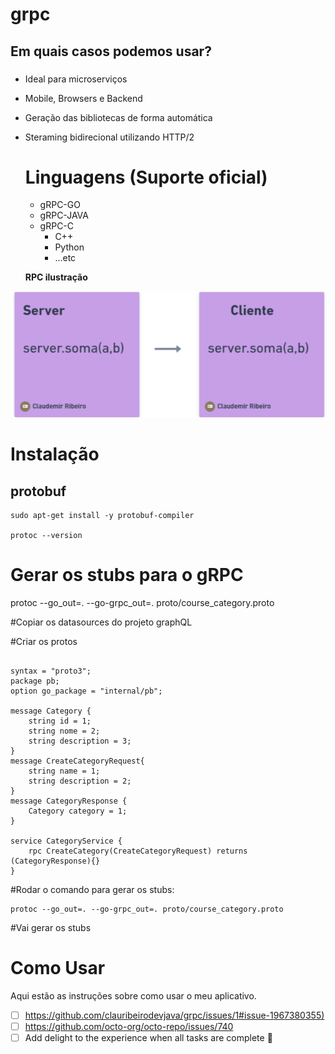 # grpc

## Em quais casos podemos usar?
###
- Ideal para microserviços
- Mobile, Browsers e Backend
- Geração das bibliotecas de forma automática
- Steraming bidirecional utilizando HTTP/2

  # Linguagens (Suporte oficial)
  - gRPC-GO
  - gRPC-JAVA
  - gRPC-C
      - C++
      - Python
      - ...etc

  
  **RPC ilustração**

![](image/clientserver.png)

# Instalação
## protobuf
```
sudo apt-get install -y protobuf-compiler

protoc --version
```

# Gerar os stubs para o gRPC

protoc --go_out=. --go-grpc_out=. proto/course_category.proto

#Copiar os datasources do projeto graphQL

#Criar os protos 
```

syntax = "proto3";
package pb;
option go_package = "internal/pb";

message Category {
    string id = 1;
    string nome = 2;
    string description = 3;
}
message CreateCategoryRequest{
    string name = 1;
    string description = 2;
}
message CategoryResponse {
    Category category = 1;
}

service CategoryService {
    rpc CreateCategory(CreateCategoryRequest) returns (CategoryResponse){}
}

```

#Rodar o comando para gerar os stubs:
```
protoc --go_out=. --go-grpc_out=. proto/course_category.proto
```
#Vai gerar os stubs 







# Como Usar
Aqui estão as instruções sobre como usar o meu aplicativo.

- [ ] [https://github.com/clauribeirodevjava/grpc/issues/1#issue-1967380355)](https://github.com/clauribeirodevjava/grpc/issues/1#issue-1967380355)
- [ ] https://github.com/octo-org/octo-repo/issues/740
- [ ] Add delight to the experience when all tasks are complete :tada:
